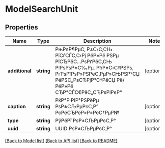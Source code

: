 # ModelSearchUnit

## Properties
Name | Type | Description | Notes
------------ | ------------- | ------------- | -------------
**additional** | **string** | РњРѕР¶РµС‚ Р±С‹С‚СЊ РїСѓСЃС‚С‹Рј РёР»Рё РЅРµ РїСЂРёС…РѕРґРёС‚СЊ РІРѕРѕР±С‰Рµ. РћР±С‹С‡РЅРѕ, РґРѕРїРѕР»РЅРёС‚РµР»СЊРЅР°СЏ РёРЅС„РѕСЂРјР°С†РёСЏ Рё/РёР»Рё СЂР°СЃС€РёС„СЂРѕРІРєР° | [optional] 
**caption** | **string** | РќР°Р·РІР°РЅРёРµ РѕР±СЉРµРєС‚Р° РєРёСЂРёР»Р»РёС†РµР№ | [optional] 
**type** | **string** | РўРёРї РѕР±СЉРµРєС‚Р° | [optional] 
**uuid** | **string** | UUID РѕР±СЉРµРєС‚Р° | [optional] 

[[Back to Model list]](../README.md#documentation-for-models) [[Back to API list]](../README.md#documentation-for-api-endpoints) [[Back to README]](../README.md)


